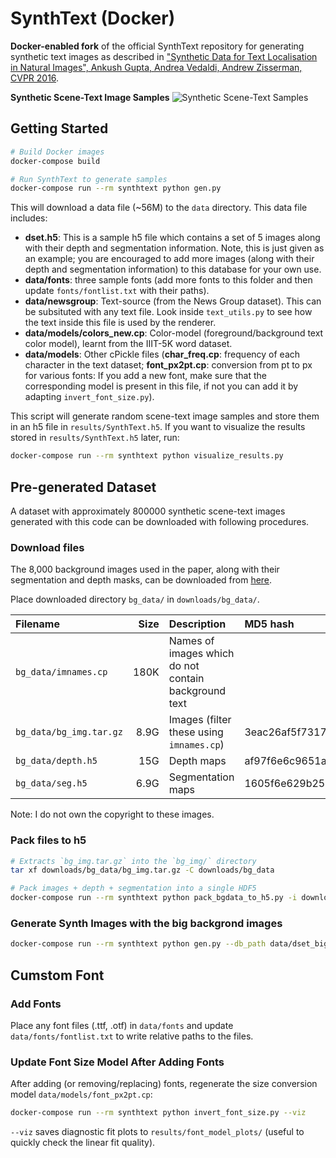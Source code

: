 # SynthText (Docker)

**Docker-enabled fork** of the official SynthText repository for generating synthetic text images as described in ["Synthetic Data for Text Localisation in Natural Images", Ankush Gupta, Andrea Vedaldi, Andrew Zisserman, CVPR 2016](http://www.robots.ox.ac.uk/~vgg/data/scenetext/).


**Synthetic Scene-Text Image Samples**
![Synthetic Scene-Text Samples](samples.png "Synthetic Samples")

## Getting Started

```bash
# Build Docker images
docker-compose build

# Run SynthText to generate samples
docker-compose run --rm synthtext python gen.py
```

This will download a data file (~56M) to the `data` directory. This data file includes:

  - **dset.h5**: This is a sample h5 file which contains a set of 5 images along with their depth and segmentation information. Note, this is just given as an example; you are encouraged to add more images (along with their depth and segmentation information) to this database for your own use.
  - **data/fonts**: three sample fonts (add more fonts to this folder and then update `fonts/fontlist.txt` with their paths).
  - **data/newsgroup**: Text-source (from the News Group dataset). This can be subsituted with any text file. Look inside `text_utils.py` to see how the text inside this file is used by the renderer.
  - **data/models/colors_new.cp**: Color-model (foreground/background text color model), learnt from the IIIT-5K word dataset.
  - **data/models**: Other cPickle files (**char\_freq.cp**: frequency of each character in the text dataset; **font\_px2pt.cp**: conversion from pt to px for various fonts: If you add a new font, make sure that the corresponding model is present in this file, if not you can add it by adapting `invert_font_size.py`).

This script will generate random scene-text image samples and store them in an h5 file in `results/SynthText.h5`.
If you want to visualize the results stored in  `results/SynthText.h5` later, run:

```bash
docker-compose run --rm synthtext python visualize_results.py
```

## Pre-generated Dataset

A dataset with approximately 800000 synthetic scene-text images generated with this code can be downloaded with following procedures.

### Download files
The 8,000 background images used in the paper, along with their segmentation and depth masks, can be downloaded from [here](https://academictorrents.com/details/2dba9518166cbd141534cbf381aa3e99a087e83c).

Place downloaded directory `bg_data/` in `downloads/bg_data/`.

| Filename               | Size | Description                                          | MD5 hash                         |
|:-----------------------| ----:|:-----------------------------------------------------|:---------------------------------|
| `bg_data/imnames.cp`   | 180K | Names of images which do not contain background text |                                  |
| `bg_data/bg_img.tar.gz`| 8.9G | Images (filter these using `imnames.cp`)             | 3eac26af5f731792c9d95838a23b5047 |
| `bg_data/depth.h5`     |  15G | Depth maps                                           | af97f6e6c9651af4efb7b1ff12a5dc1b |
| `bg_data/seg.h5`       | 6.9G | Segmentation maps                                    | 1605f6e629b2524a3902a5ea729e86b2 |

Note: I do not own the copyright to these images.

### Pack files to h5

```bash
# Extracts `bg_img.tar.gz` into the `bg_img/` directory
tar xf downloads/bg_data/bg_img.tar.gz -C downloads/bg_data

# Pack images + depth + segmentation into a single HDF5
docker-compose run --rm synthtext python pack_bgdata_to_h5.py -i downloads/bg_data -o data/dset_big.h5
```

### Generate Synth Images with the big backgrond images

```bash
docker-compose run --rm synthtext python gen.py --db_path data/dset_big.h5
```

## Cumstom Font

### Add Fonts

Place any font files (.ttf, .otf) in `data/fonts` and update `data/fonts/fontlist.txt` to write relative paths to the files.

### Update Font Size Model After Adding Fonts
After adding (or removing/replacing) fonts, regenerate the size conversion model `data/models/font_px2pt.cp`:

```bash
docker-compose run --rm synthtext python invert_font_size.py --viz
```

`--viz` saves diagnostic fit plots to `results/font_model_plots/` (useful to quickly check the linear fit quality).
